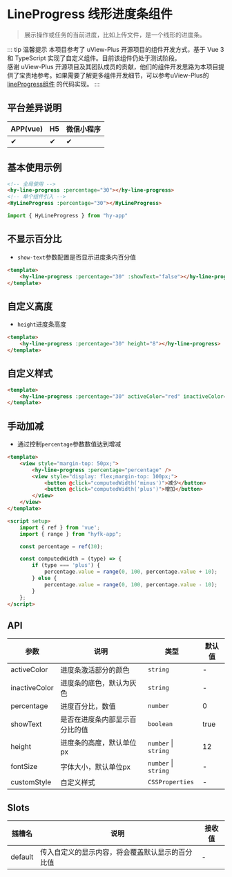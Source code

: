 # LineProgress 线形进度条组件
> 展示操作或任务的当前进度，比如上传文件，是一个线形的进度条。

::: tip 温馨提示
本项目参考了 uView-Plus 开源项目的组件开发方式，基于 Vue 3 和 TypeScript 实现了自定义组件。目前该组件仍处于测试阶段。<br>
感谢 uView-Plus 开源项目及其团队成员的贡献，他们的组件开发思路为本项目提供了宝贵地参考。如果需要了解更多组件开发细节，可以参考uView-Plus的 [lineProgress组件](https://uiadmin.net/uview-plus/components/lineProgress.html) 的代码实现。
:::

## 平台差异说明

| APP(vue) | H5 | 微信小程序 |
|-----|----|-------|
| ✔   | ✔  | ✔     |

## 基本使用示例

```html
<!-- 全局使用 -->
<hy-line-progress :percentage="30"></hy-line-progress>
<!-- 单个组件引入 -->
<HyLineProgress :percentage="30"></HyLineProgress>
```
```ts
import { HyLineProgress } from "hy-app"
```

## 不显示百分比
- `show-text`参数配置是否显示进度条内百分值
```html
<template>
    <hy-line-progress :percentage="30" :showText="false"></hy-line-progress>
</template>
```

## 自定义高度
- `height`进度条高度
```html
<template>
    <hy-line-progress :percentage="30" height="8"></hy-line-progress>
</template>
```

## 自定义样式

```html
<template>
    <hy-line-progress :percentage="30" activeColor="red" inactiveColor="greed"></hy-line-progress>
</template>
```

## 手动加减
- 通过控制`percentage`参数数值达到增减

```html
<template>
    <view style="margin-top: 50px;">
        <hy-line-progress :percentage="percentage" />
        <view style="display: flex;margin-top: 100px;">
            <button @click="computedWidth('minus')">减少</button>
            <button @click="computedWidth('plus')">增加</button>
        </view>
    </view>
</template>

<script setup>
    import { ref } from 'vue';
    import { range } from "hyfk-app";

    const percentage = ref(30);

    const computedWidth = (type) => {
        if (type === 'plus') {
            percentage.value = range(0, 100, percentage.value + 10);
        } else {
            percentage.value = range(0, 100, percentage.value - 10);
        }
    };
</script>
```

## API

| 参数            | 说明              | 类型                   | 默认值  |
|---------------|-----------------|----------------------|------|
| activeColor   | 进度条激活部分的颜色      | `string`             | -    |
| inactiveColor | 进度条的底色，默认为灰色    | `string`             | -    |
| percentage    | 进度百分比，数值        | `number`             | 0    |
| showText      | 是否在进度条内部显示百分比的值 | `boolean`            | true |
| height        | 进度条的高度，默认单位px	  | `number` \| `string` | 12   |
| fontSize      | 字体大小，默认单位px	    | `number` \| `string` | -    |
| customStyle   | 自定义样式           | `CSSProperties`      | -    |


## Slots

| 插槽名     | 说明                       | 接收值 |
|---------|--------------------------|-----|
| default | 传入自定义的显示内容，将会覆盖默认显示的百分比值 | -   |

<demo-model url="pages/components/lineProgress/lineProgress"></demo-model>
